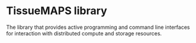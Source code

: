 TissueMAPS library
==================

The library that provides active programming and command line interfaces
for interaction with distributed compute and storage resources.
